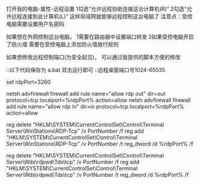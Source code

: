 打开我的电脑-属性-远程设置
1勾选“允许远程协助连接这台计算机(R)”
2勾选“允许远程连接到此计算机(L)”
这样局域网就能够远程控制这台电脑了
注意点：受控电脑需要设置用户名密码

如果想在外网控制这台电脑，
1需要在路由器中设置端口转发
2如果受控电脑开启了防火墙
 需要在受控电脑上添加防火墙放行规则

如果想修改远程控制端口(为安全起见)，
可以通过我提供的脚本方便的修改

::以下代码保存为  a.bat 双击运行即可
::远程桌面端口号1024-65535

set rdpPort=3260

netsh advfirewall firewall add rule name="allow rdp out" dir=out protocol=tcp localport=%rdpPort% action=allow
netsh advfirewall firewall add rule name="allow rdp in" dir=in protocol=tcp localport=%rdpPort% action=allow

reg delete "HKLM\SYSTEM\CurrentControlSet\Control\Terminal Server\WinStations\RDP-Tcp" /v PortNumber /f
reg add "HKLM\SYSTEM\CurrentControlSet\Control\Terminal Server\WinStations\RDP-Tcp" /v PortNumber /t reg_dword /d %rdpPort% /f

reg delete "HKLM\SYSTEM\CurrentControlSet\Control\Terminal Server\Wds\rdpwd\Tds\tcp" /v PortNumber /f
reg add "HKLM\SYSTEM\CurrentControlSet\Control\Terminal Server\Wds\rdpwd\Tds\tcp" /v PortNumber /t reg_dword /d %rdpPort% /f


